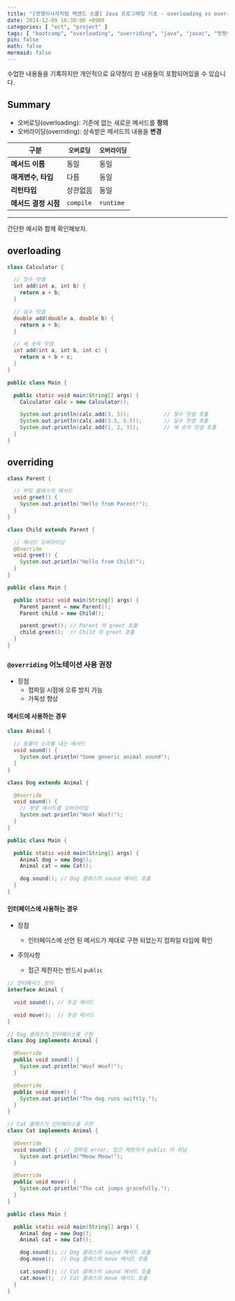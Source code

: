 ```yaml
---
title: "[멋쟁이사자처럼 백엔드 스쿨] Java 프로그래밍 기초 - overloading vs overriding"
date: 2024-12-09 16:30:00 +0900
categories: [ "ect", "project" ]
tags: [ "bootcamp", "overloading", "overriding", "java", "javac", "멋쟁이사자처럼", "부트캠프", "프로그래밍" ]
pin: false
math: false
mermaid: false
---
```


수업한 내용들을 기록하지만 개인적으로 요약정리 한 내용들이 포함되어있을 수 있습니다.

## Summary

* 오버로딩(overloading): 기존에 없는 새로운 메서드를 **정의**
* 오버라이딩(overriding): 상속받은 메서드의 내용을 **변경**

| **구분**        | **`오버로딩`** | **`오버라이딩`** |
|---------------|------------|-------------|
| **메서드 이름**    | 동일         | 동일          |
| **매게변수, 타입**  | 다름         | 동일          |
| **리턴타입**      | 상관없음       | 동일          |
| **메서드 결정 시점** | `compile`  | `runtime`   |

---

간단한 예시와 함께 확인해보자.

## overloading

```java
class Calculator {

  // 정수 덧셈
  int add(int a, int b) {
    return a + b;
  }

  // 실수 덧셈
  double add(double a, double b) {
    return a + b;
  }

  // 세 숫자 덧셈
  int add(int a, int b, int c) {
    return a + b + c;
  }
}

public class Main {

  public static void main(String[] args) {
    Calculator calc = new Calculator();

    System.out.println(calc.add(3, 5));           // 정수 덧셈 호출
    System.out.println(calc.add(3.5, 5.5));       // 실수 덧셈 호출
    System.out.println(calc.add(1, 2, 3));        // 세 숫자 덧셈 호출
  }
}
```

## overriding

```java
class Parent {

  // 부모 클래스의 메서드
  void greet() {
    System.out.println("Hello from Parent!");
  }
}

class Child extends Parent {

  // 메서드 오버라이딩
  @Override
  void greet() {
    System.out.println("Hello from Child!");
  }
}

public class Main {

  public static void main(String[] args) {
    Parent parent = new Parent();
    Parent child = new Child();

    parent.greet(); // Parent 의 greet 호출
    child.greet();  // Child 의 greet 호출
  }
}
```

### `@overriding` 어노테이션 사용 권장

* 장점
  * 컴파일 시점에 오류 방지 가능
  * 가독성 향상

#### 메서드에 사용하는 경우

```java
class Animal {

  // 동물이 소리를 내는 메서드
  void sound() {
    System.out.println("Some generic animal sound");
  }
}

class Dog extends Animal {

  @Override
  void sound() {
    // 부모 메서드를 오버라이딩
    System.out.println("Woof Woof!");
  }
}

public class Main {

  public static void main(String[] args) {
    Animal dog = new Dog();
    Animal cat = new Cat();

    dog.sound(); // Dog 클래스의 sound 메서드 호출
  }
}
```

#### 인터페이스에 사용하는 경우

* 장점
  * 인터페이스에 선언 된 메서드가 제대로 구현 되었는지 컴파일 타임에 확인

* 주의사항
  * 접근 제한자는 반드시 `public`

```java
// 인터페이스 정의
interface Animal {

  void sound(); // 추상 메서드

  void move();  // 추상 메서드
}

// Dog 클래스가 인터페이스를 구현
class Dog implements Animal {

  @Override
  public void sound() {
    System.out.println("Woof Woof!");
  }

  @Override
  public void move() {
    System.out.println("The dog runs swiftly.");
  }
}

// Cat 클래스가 인터페이스를 구현
class Cat implements Animal {

  @Override
  void sound() {  // 컴파일 error, 접근 제한자가 public 이 아님
    System.out.println("Meow Meow!");
  }

  @Override
  public void move() {
    System.out.println("The cat jumps gracefully.");
  }
}

public class Main {

  public static void main(String[] args) {
    Animal dog = new Dog();
    Animal cat = new Cat();

    dog.sound(); // Dog 클래스의 sound 메서드 호출
    dog.move();  // Dog 클래스의 move 메서드 호출

    cat.sound(); // Cat 클래스의 sound 메서드 호출
    cat.move();  // Cat 클래스의 move 메서드 호출
  }
}
```


